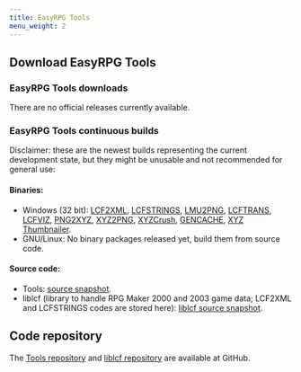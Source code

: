 ```yaml
---
title: EasyRPG Tools
menu_weight: 2
---
```

<div class="info" markdown="1">

## Download EasyRPG Tools

### EasyRPG Tools downloads

There are no official releases currently available.

### EasyRPG Tools continuous builds

Disclaimer: these are the newest builds representing the current development
state, but they might be unusable and not recommended for general use:

#### Binaries:

- Windows (32 bit): [LCF2XML], [LCFSTRINGS], [LMU2PNG], [LCFTRANS], [LCFVIZ],
  [PNG2XYZ], [XYZ2PNG], [XYZCrush], [GENCACHE], [XYZ Thumbnailer].
- GNU/Linux: No binary packages released yet, build them from source code.

#### Source code:

*   Tools: [source snapshot].
*   liblcf (library to handle RPG Maker 2000 and 2003 game data; LCF2XML and LCFSTRINGS codes are stored here): [liblcf source snapshot].

## Code repository

The [Tools repository] and [liblcf repository] are available at GitHub.

[LCF2XML]: <%= jenkins_link("liblcf-win32", "build/bin/lcf2xml.exe") %>
[LCFSTRINGS]: <%= jenkins_link("liblcf-win32", "build/bin/lcfstrings.exe") %>
[LMU2PNG]: <%= jenkins_link("tools-win32", "bin/lmu2png.exe") %>
[LCFTRANS]: <%= jenkins_link("tools-win32", "bin/lcftrans.exe") %>
[LCFVIZ]: <%= jenkins_link("tools-win32", "bin/lcfviz.exe") %>
[PNG2XYZ]: <%= jenkins_link("tools-win32", "bin/png2xyz.exe") %>
[XYZ2PNG]: <%= jenkins_link("tools-win32", "bin/xyz2png.exe") %>
[XYZCrush]: <%= jenkins_link("tools-win32", "bin/xyzcrush.exe") %>
[GENCACHE]: <%= jenkins_link("tools-win32", "bin/gencache.exe") %>
[XYZ Thumbnailer]: <%= jenkins_link("tools-win32", "bin/xyz-thumbnailer.zip") %>

[source snapshot]: https://github.com/EasyRPG/Tools/archive/master.zip
[liblcf source snapshot]: https://github.com/EasyRPG/liblcf/archive/master.zip
[Tools repository]: https://github.com/EasyRPG/Tools
[liblcf repository]: https://github.com/EasyRPG/liblcf

</div>
